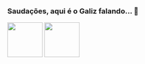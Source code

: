 ### Saudações, aqui é o Galiz falando... 👋

<div>
  <img height="80em" src="https://github-readme-stats.vercel.app/api/?username=bgaliz&show_icons=true&theme=dracula&include_all_commits=true&count_private=true"/>
  <img height="80em" src="https://github-readme-stats.vercel.app/api/top-langs/?username=bgaliz&layout=compact&langs_count=16&theme=dracula"/>
</div>

<!--
**bgaliz/bgaliz** is a ✨ _special_ ✨ repository because its `README.md` (this file) appears on your GitHub profile.

Here are some ideas to get you started:

- 🔭 I’m currently working on ...
- 🌱 I’m currently learning ...
- 👯 I’m looking to collaborate on ...
- 🤔 I’m looking for help with ...
- 💬 Ask me about ...
- 📫 How to reach me: ...
- 😄 Pronouns: ...
- ⚡ Fun fact: ...
-->
